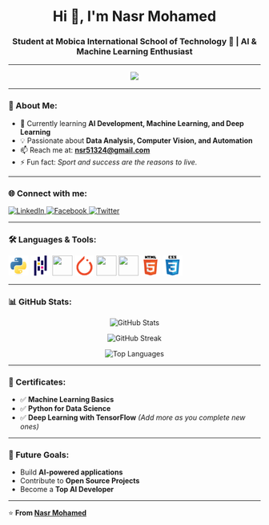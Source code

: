 <h1 align="center">Hi 👋, I'm Nasr Mohamed</h1>
<h3 align="center">Student at Mobica International School of Technology 🌟 | AI & Machine Learning Enthusiast</h3>

---

<p align="center">
  <img src="https://media.giphy.com/media/WUlplcMpOCEmTGBtBW/giphy.gif" width="200">
</p>

---

### 🚀 About Me:
- 🌱 Currently learning **AI Development, Machine Learning, and Deep Learning**
- 💡 Passionate about **Data Analysis, Computer Vision, and Automation**
- 📫 Reach me at: **nsr51324@gmail.com**
- ⚡ Fun fact: *Sport and success are the reasons to live.*

---

### 🌐 Connect with me:
<p align="left">
  <a href="https://www.linkedin.com/in/nasr-mohamed-2b057534a" target="blank">
    <img src="https://img.shields.io/badge/-LinkedIn-blue?style=flat&logo=linkedin" alt="LinkedIn"/>
  </a>
  <a href="https://fb.com/profile.php?id=100055648827094" target="blank">
    <img src="https://img.shields.io/badge/-Facebook-blue?style=flat&logo=facebook" alt="Facebook"/>
  </a>
  <a href="https://twitter.com/NasrMohame89198" target="blank">
    <img src="https://img.shields.io/badge/-Twitter-blue?style=flat&logo=twitter" alt="Twitter"/>
  </a>
</p>

---

### 🛠 Languages & Tools:
<p>
  <img src="https://raw.githubusercontent.com/devicons/devicon/master/icons/python/python-original.svg" width="40" height="40"/>
  <img src="https://raw.githubusercontent.com/devicons/devicon/master/icons/pandas/pandas-original.svg" width="40" height="40"/>
  <img src="https://www.vectorlogo.zone/logos/tensorflow/tensorflow-icon.svg" width="40" height="40"/>
  <img src="https://raw.githubusercontent.com/devicons/devicon/master/icons/pytorch/pytorch-original.svg" width="40" height="40"/>
  <img src="https://www.vectorlogo.zone/logos/opencv/opencv-icon.svg" width="40" height="40"/>
  <img src="https://upload.wikimedia.org/wikipedia/commons/8/84/Matplotlib_icon.svg" width="40" height="40"/>
  <img src="https://raw.githubusercontent.com/devicons/devicon/master/icons/html5/html5-original-wordmark.svg" width="40" height="40"/>
  <img src="https://raw.githubusercontent.com/devicons/devicon/master/icons/css3/css3-original-wordmark.svg" width="40" height="40"/>
</p>

---

### 📊 GitHub Stats:
<p align="center">
  <img src="https://github-readme-stats.vercel.app/api?username=nsr51324&show_icons=true&theme=radical" alt="GitHub Stats"/>
</p>

<p align="center">
  <img src="https://github-readme-streak-stats.herokuapp.com/?user=nsr51324&theme=radical" alt="GitHub Streak"/>
</p>

<p align="center">
  <img src="https://github-readme-stats.vercel.app/api/top-langs/?username=nsr51324&layout=compact&theme=radical" alt="Top Languages"/>
</p>

---

### 📜 Certificates:
- ✅ **Machine Learning Basics**
- ✅ **Python for Data Science**
- ✅ **Deep Learning with TensorFlow**
*(Add more as you complete new ones)*

---

### 🚀 Future Goals:
- Build **AI-powered applications**
- Contribute to **Open Source Projects**
- Become a **Top AI Developer**

---

⭐ **From [Nasr Mohamed](https://github.com/nsr51324)**

